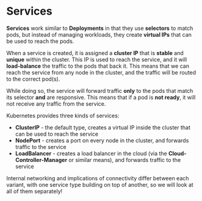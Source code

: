 # Services

**Services** work similar to **Deployments** in that they use **selectors** to match pods, but instead of managing workloads, they create **virtual IPs** that can be used to reach the pods.

When a service is created, it is assigned a **cluster IP** that is **stable** and **unique** within the cluster. This IP is used to reach the service, and it will **load-balance** the traffic to the pods that back it. This means that we can reach the service from any node in the cluster, and the traffic will be routed to the correct pod(s).

While doing so, the service will forward traffic **only** to the pods that match its selector **and** are responsive. This means that if a pod is **not ready**, it will not receive any traffic from the service.

Kubernetes provides three kinds of services:

- **ClusterIP** - the default type, creates a virtual IP inside the cluster that can be used to reach the service
- **NodePort** - creates a port on every node in the cluster, and forwards traffic to the service
- **LoadBalancer** - creates a load balancer in the cloud (via the **Cloud-Controller-Manager** or similar means), and forwards traffic to the service

Internal networking and implications of connectivity differ between each variant, with one service type building on top of another, so we will look at all of them separately!